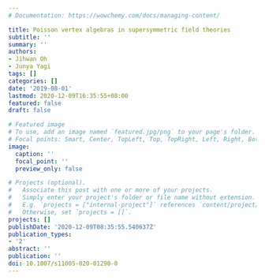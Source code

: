```yaml
---
# Documentation: https://wowchemy.com/docs/managing-content/

title: Poisson vertex algebras in supersymmetric field theories
subtitle: ''
summary: ''
authors:
- Jihwan Oh
- Junya Yagi
tags: []
categories: []
date: '2019-08-01'
lastmod: 2020-12-09T16:35:55+08:00
featured: false
draft: false

# Featured image
# To use, add an image named `featured.jpg/png` to your page's folder.
# Focal points: Smart, Center, TopLeft, Top, TopRight, Left, Right, BottomLeft, Bottom, BottomRight.
image:
  caption: ''
  focal_point: ''
  preview_only: false

# Projects (optional).
#   Associate this post with one or more of your projects.
#   Simply enter your project's folder or file name without extension.
#   E.g. `projects = ["internal-project"]` references `content/project/deep-learning/index.md`.
#   Otherwise, set `projects = []`.
projects: []
publishDate: '2020-12-09T08:35:55.540637Z'
publication_types:
- '2'
abstract: ''
publication: ''
doi: 10.1007/s11005-020-01290-0
---
```

